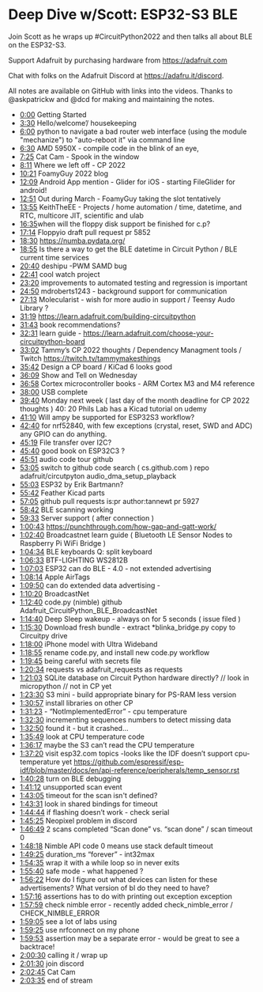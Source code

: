 # Deep Dive w/Scott: ESP32-S3 BLE

Join Scott as he wraps up #CircuitPython2022 and then talks all about BLE on the ESP32-S3.

Support Adafruit by purchasing hardware from https://adafruit.com

Chat with folks on the Adafruit Discord at https://adafru.it/discord.

All notes are available on GitHub with links into the videos. Thanks to @askpatrickw and @dcd for making and maintaining the notes.

- [0:00](https://www.youtube.com/watch?v=Rvtn30uZwEc&t=0) Getting Started
- [3:30](https://www.youtube.com/watch?v=Rvtn30uZwEc&t=210) Hello/welcome’/ housekeeping
- [6:00](https://www.youtube.com/watch?v=Rvtn30uZwEc&t=360) python to navigate a bad router web interface (using the module "mechanize") to "auto-reboot it" via command line
- [6:30](https://www.youtube.com/watch?v=Rvtn30uZwEc&t=390) AMD 5950X - compile code in the blink of an eye,
- [7:25](https://www.youtube.com/watch?v=Rvtn30uZwEc&t=445) Cat Cam - Spook in the window
- [8:11](https://www.youtube.com/watch?v=Rvtn30uZwEc&t=491) Where we left off - CP 2022
- [10:21](https://www.youtube.com/watch?v=Rvtn30uZwEc&t=621) FoamyGuy 2022 blog
- [12:09](https://www.youtube.com/watch?v=Rvtn30uZwEc&t=729) Android App mention - Glider for iOS - starting FileGlider for android!
- [12:51](https://www.youtube.com/watch?v=Rvtn30uZwEc&t=771) Out during March - FoamyGuy taking the slot tentatively 
- [13:55](https://www.youtube.com/watch?v=Rvtn30uZwEc&t=835) KeithTheEE - Projects / home automation / time, datetime, and RTC, multicore JIT, scientific and ulab
- [16:35](https://www.youtube.com/watch?v=Rvtn30uZwEc&t=995) ​when will the floppy disk support be finished for c.p?
- [17:14](https://www.youtube.com/watch?v=Rvtn30uZwEc&t=1034) Floppyio draft pull request  pr 5852 
- [18:30](https://www.youtube.com/watch?v=Rvtn30uZwEc&t=1110) https://numba.pydata.org/
- [18:55](https://www.youtube.com/watch?v=Rvtn30uZwEc&t=1135) Is there a way to get the BLE datetime in Circuit Python / BLE current time services
- [20:40](https://www.youtube.com/watch?v=Rvtn30uZwEc&t=1240) deshipu -PWM SAMD bug 
- [22:41](https://www.youtube.com/watch?v=Rvtn30uZwEc&t=1361) cool watch project 
- [23:20](https://www.youtube.com/watch?v=Rvtn30uZwEc&t=1400) improvements to automated testing and regression is important
- [24:50](https://www.youtube.com/watch?v=Rvtn30uZwEc&t=1490) mdroberts1243 - background support for communication 
- [27:13](https://www.youtube.com/watch?v=Rvtn30uZwEc&t=1633) Molecularist - wish for more audio in support / Teensy Audo Library ?
- [31:19](https://www.youtube.com/watch?v=Rvtn30uZwEc&t=1879) https://learn.adafruit.com/building-circuitpython
- [31:43](https://www.youtube.com/watch?v=Rvtn30uZwEc&t=1903) book recommendations?
- [32:31](https://www.youtube.com/watch?v=Rvtn30uZwEc&t=1951) learn guide - https://learn.adafruit.com/choose-your-circuitpython-board
- [33:02](https://www.youtube.com/watch?v=Rvtn30uZwEc&t=1982) Tammy’s CP 2022 thoughts / Dependency Managment tools / Twitch https://twitch.tv/tammymakesthings
- [35:42](https://www.youtube.com/watch?v=Rvtn30uZwEc&t=2142) Design a CP board /  KiCad 6 looks good
- [36:09](https://www.youtube.com/watch?v=Rvtn30uZwEc&t=2169) Show and Tell on Wednesday 
- [36:58](https://www.youtube.com/watch?v=Rvtn30uZwEc&t=2218) Cortex microcontroller books - ARM Cortex M3 and M4 reference 
- [38:00](https://www.youtube.com/watch?v=Rvtn30uZwEc&t=2280) USB complete
- [39:40](https://www.youtube.com/watch?v=Rvtn30uZwEc&t=2380) Monday next week ( last day of the month deadline for CP 2022 thoughts )
40: 20 Phils Lab has a Kicad tutorial on udemy
- [41:10](https://www.youtube.com/watch?v=Rvtn30uZwEc&t=2470) Will ampy be supported for ESP32S3 workflow?
- [42:40](https://www.youtube.com/watch?v=Rvtn30uZwEc&t=2560) for nrf52840, with few exceptions (crystal, reset, SWD and ADC) any GPIO can do anything. 
- [45:19](https://www.youtube.com/watch?v=Rvtn30uZwEc&t=2719) File transfer over I2C?
- [45:40](https://www.youtube.com/watch?v=Rvtn30uZwEc&t=2740) good book on ESP32C3 ?
- [45:51](https://www.youtube.com/watch?v=Rvtn30uZwEc&t=2751) audio code tour github
- [53:05](https://www.youtube.com/watch?v=Rvtn30uZwEc&t=3185) switch to github code search  ( cs.github.com )  repo adafruit/circutpyton audio_dma_setup_playback
- [55:03](https://www.youtube.com/watch?v=Rvtn30uZwEc&t=3303) ESP32 by  Erik Bartmann?
- [55:42](https://www.youtube.com/watch?v=Rvtn30uZwEc&t=3342) Feather Kicad parts
- [57:05](https://www.youtube.com/watch?v=Rvtn30uZwEc&t=3425) github pull requests is:pr author:tannewt pr 5927
- [58:42](https://www.youtube.com/watch?v=Rvtn30uZwEc&t=3522) BLE  scanning working
- [59:33](https://www.youtube.com/watch?v=Rvtn30uZwEc&t=3573) Server support ( after connection ) 
- [1:00:43](https://www.youtube.com/watch?v=Rvtn30uZwEc&t=3643) https://punchthrough.com/how-gap-and-gatt-work/
- [1:02:40](https://www.youtube.com/watch?v=Rvtn30uZwEc&t=3760) Broadcastnet learn guide ( Bluetooth LE Sensor Nodes to Raspberry Pi WiFi Bridge ) 
- [1:04:34](https://www.youtube.com/watch?v=Rvtn30uZwEc&t=3874) BLE keyboards Q: split keyboard
- [1:06:33](https://www.youtube.com/watch?v=Rvtn30uZwEc&t=3993) BTF-LIGHTING WS2812B
- [1:07:03](https://www.youtube.com/watch?v=Rvtn30uZwEc&t=4023) ESP32 can do BLE - 4.0 - not extended advertising
- [1:08:14](https://www.youtube.com/watch?v=Rvtn30uZwEc&t=4094) Apple AirTags
- [1:09:50](https://www.youtube.com/watch?v=Rvtn30uZwEc&t=4190) can do extended data advertising -
- [1:10:20](https://www.youtube.com/watch?v=Rvtn30uZwEc&t=4220) BroadcastNet 
- [1:12:40](https://www.youtube.com/watch?v=Rvtn30uZwEc&t=4360)   code.py (nimble)  github Adafruit_CircuitPython_BLE_BroadcastNet
- [1:14:40](https://www.youtube.com/watch?v=Rvtn30uZwEc&t=4480) Deep Sleep wakeup - always on for 5 seconds ( issue filed )
- [1:15:30](https://www.youtube.com/watch?v=Rvtn30uZwEc&t=4530) Download fresh bundle - extract *blinka_bridge.py copy to Circuitpy drive
- [1:18:00](https://www.youtube.com/watch?v=Rvtn30uZwEc&t=4680)  iPhone model with Ultra Wideband
- [1:18:55](https://www.youtube.com/watch?v=Rvtn30uZwEc&t=4735) rename code.py, and install new code.py workflow
- [1:19:45](https://www.youtube.com/watch?v=Rvtn30uZwEc&t=4785) being careful with secrets file
- [1:20:34](https://www.youtube.com/watch?v=Rvtn30uZwEc&t=4834) requests vs  adafruit_requests as requests
- [1:21:03](https://www.youtube.com/watch?v=Rvtn30uZwEc&t=4863)  SQLite database on Circuit Python hardware directly? // look in micropython // not in CP yet
- [1:23:30](https://www.youtube.com/watch?v=Rvtn30uZwEc&t=5010)  S3 mini - build appropriate binary for PS-RAM less version
- [1:30:57](https://www.youtube.com/watch?v=Rvtn30uZwEc&t=5457) install libraries on other CP
- [1:31:23](https://www.youtube.com/watch?v=Rvtn30uZwEc&t=5483) - “NotImplementedError” - cpu temperature
- [1:32:30](https://www.youtube.com/watch?v=Rvtn30uZwEc&t=5550) incrementing sequences numbers to detect missing data
- [1:32:50](https://www.youtube.com/watch?v=Rvtn30uZwEc&t=5570) found it - but it crashed…
- [1:35:49](https://www.youtube.com/watch?v=Rvtn30uZwEc&t=5749) look at CPU temperature code
- [1:36:17](https://www.youtube.com/watch?v=Rvtn30uZwEc&t=5777) maybe the S3 can’t read the CPU temperature
- [1:37:20](https://www.youtube.com/watch?v=Rvtn30uZwEc&t=5840) visit esp32.com topics -looks like the IDF doesn’t support cpu-temperature yet
https://github.com/espressif/esp-idf/blob/master/docs/en/api-reference/peripherals/temp_sensor.rst
- [1:40:28](https://www.youtube.com/watch?v=Rvtn30uZwEc&t=6028) turn on BLE debugging
- [1:41:12](https://www.youtube.com/watch?v=Rvtn30uZwEc&t=6072) unsupported scan event
- [1:43:05](https://www.youtube.com/watch?v=Rvtn30uZwEc&t=6185)  timeout for the scan isn't defined?
- [1:43:31](https://www.youtube.com/watch?v=Rvtn30uZwEc&t=6211) look in shared bindings for timeout 
- [1:44:44](https://www.youtube.com/watch?v=Rvtn30uZwEc&t=6284) if flashing doesn’t work - check serial
- [1:45:25](https://www.youtube.com/watch?v=Rvtn30uZwEc&t=6325) Neopixel problem in discord
- [1:46:49](https://www.youtube.com/watch?v=Rvtn30uZwEc&t=6409) 2 scans completed “Scan done” vs. “scan done” / scan timeout 0
- [1:48:18](https://www.youtube.com/watch?v=Rvtn30uZwEc&t=6498) Nimble API code 0 means use stack default timeout
- [1:49:25](https://www.youtube.com/watch?v=Rvtn30uZwEc&t=6565) duration_ms “forever” - int32max
- [1:54:35](https://www.youtube.com/watch?v=Rvtn30uZwEc&t=6875) wrap it with a while loop so in never exits
- [1:55:40](https://www.youtube.com/watch?v=Rvtn30uZwEc&t=6940) safe mode - what happened ?
- [1:56:22](https://www.youtube.com/watch?v=Rvtn30uZwEc&t=6982) How do I figure out what devices can listen for these advertisements? What version of bl do they need to have?
- [1:57:16](https://www.youtube.com/watch?v=Rvtn30uZwEc&t=7036) assertions has to do with printing out exception exception
- [1:57:59](https://www.youtube.com/watch?v=Rvtn30uZwEc&t=7079) check nimble error - recently added check_nimble_error / CHECK_NIMBLE_ERROR
- [1:59:05](https://www.youtube.com/watch?v=Rvtn30uZwEc&t=7145) see a lot of labs using
- [1:59:25](https://www.youtube.com/watch?v=Rvtn30uZwEc&t=7165) use nrfconnect on my phone
- [1:59:53](https://www.youtube.com/watch?v=Rvtn30uZwEc&t=7193) assertion may be a separate error - would be great to see a backtrace!
- [2:00:30](https://www.youtube.com/watch?v=Rvtn30uZwEc&t=7230) calling it / wrap up
- [2:01:30](https://www.youtube.com/watch?v=Rvtn30uZwEc&t=7290) join discord 
- [2:02:45](https://www.youtube.com/watch?v=Rvtn30uZwEc&t=7365) Cat Cam 
- [2:03:35](https://www.youtube.com/watch?v=Rvtn30uZwEc&t=7415) end of stream